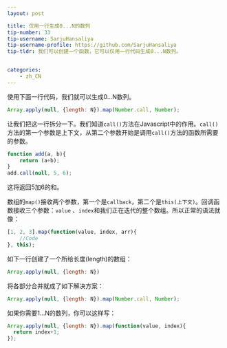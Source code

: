 ```yaml
---
layout: post

title: 仅用一行生成0...N的数列
tip-number: 33
tip-username: SarjuHansaliya
tip-username-profile: https://github.com/SarjuHansaliya
tip-tldr: 我们可以创建一个函数，它可以仅用一行代码生成0...N数列。


categories:
    - zh_CN
---
```


使用下面一行代码，我们就可以生成0...N数列。

```js
Array.apply(null, {length: N}).map(Number.call, Number);
```

让我们把这一行拆分一下。我们知道`call()`方法在Javascript中的作用。`call()`方法的第一个参数是上下文，从第二个参数开始是调用`call()`方法的函数所需要的参数。

```js
function add(a, b){
    return (a+b);
}
add.call(null, 5, 6);
```
这将返回5加6的和。

数组的`map()`接收两个参数，第一个是`callback`，第二个是`this(上下文)`。回调函数接收三个参数：`value` 、`index`和我们正在迭代的整个数组。所以正常的语法就像：

```js
[1, 2, 3].map(function(value, index, arr){
    //Code
}, this);
```
如下一行创建了一个所给长度(length)的数组：

```js
Array.apply(null, {length: N})
```
将各部分合并就成了如下解决方案：

```js
Array.apply(null, {length: N}).map(Number.call, Number);
```

如果你需要1...N的数列，你可以这样写：

```js
Array.apply(null, {length: N}).map(function(value, index){
  return index+1;  
});
```